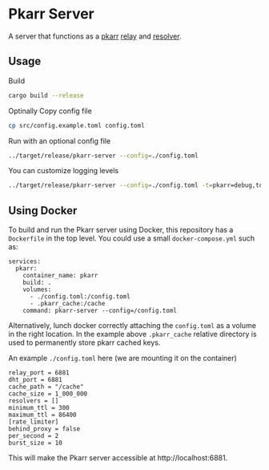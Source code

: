 # Pkarr Server

A server that functions as a [pkarr](https://github.com/Nuhvi/pkarr/) [relay](https://pkarr.org/relays) and
[resolver](https://pkarr.org/resolvers).

## Usage

Build

```bash
cargo build --release
```

Optinally Copy config file

```bash
cp src/config.example.toml config.toml
```

Run with an optional config file

```bash
../target/release/pkarr-server --config=./config.toml
```

You can customize logging levels

```bash
../target/release/pkarr-server --config=./config.toml -t=pkarr=debug,tower_http=debug
```

## Using Docker
To build and run the Pkarr server using Docker, this repository has a `Dockerfile` in the top level. You could use a small `docker-compose.yml` such as:

```
services:
  pkarr:
    container_name: pkarr
    build: .
    volumes: 
      - ./config.toml:/config.toml
      - .pkarr_cache:/cache
    command: pkarr-server --config=/config.toml
```
Alternatively, lunch docker correctly attaching the `config.toml` as a volume in the right location. In the example above `.pkarr_cache` relative directory is used to permanently store pkarr cached keys.

An example `./config.toml` here (we are mounting it on the container)
```
relay_port = 6881
dht_port = 6881
cache_path = "/cache"
cache_size = 1_000_000
resolvers = []
minimum_ttl = 300
maximum_ttl = 86400
[rate_limiter]
behind_proxy = false
per_second = 2
burst_size = 10
```

This will make the Pkarr server accessible at http://localhost:6881.